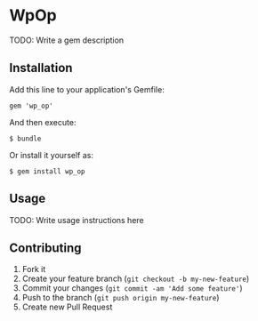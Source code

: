 # WpOp

TODO: Write a gem description

## Installation

Add this line to your application's Gemfile:

    gem 'wp_op'

And then execute:

    $ bundle

Or install it yourself as:

    $ gem install wp_op

## Usage

TODO: Write usage instructions here

## Contributing

1. Fork it
2. Create your feature branch (`git checkout -b my-new-feature`)
3. Commit your changes (`git commit -am 'Add some feature'`)
4. Push to the branch (`git push origin my-new-feature`)
5. Create new Pull Request
